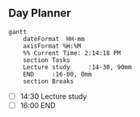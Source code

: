 ## Day Planner
```mermaid
gantt
    dateFormat  HH-mm
    axisFormat %H:%M
    %% Current Time: 2:14:18 PM
    section Tasks
    Lecture study     :14-30, 90mm
    END     :16-00, 0mm
    section Breaks

```

- [ ] 14:30 Lecture study
- [ ] 16:00 END